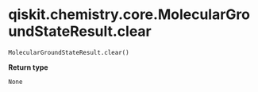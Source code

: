 # qiskit.chemistry.core.MolecularGroundStateResult.clear

`MolecularGroundStateResult.clear()`

**Return type**

`None`
